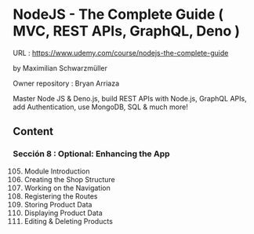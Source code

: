 # NodeJS - The Complete Guide ( MVC, REST APIs, GraphQL, Deno )

URL : https://www.udemy.com/course/nodejs-the-complete-guide

by Maximilian Schwarzmüller

Owner repository : Bryan Arriaza

Master Node JS & Deno.js, build REST APIs with Node.js, GraphQL APIs, add Authentication, use MongoDB, SQL & much more!

## Content

### Sección 8 : Optional: Enhancing the App

105. Module Introduction
106. Creating the Shop Structure
107. Working on the Navigation
108. Registering the Routes
109. Storing Product Data
110. Displaying Product Data
111. Editing & Deleting Products
